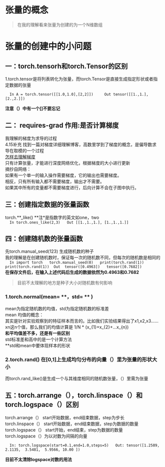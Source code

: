 # 张量的概念 
>在我的理解看来张量为创建的为一个N维数组
# 张量的创建中的小问题  
## 一：torch.tensorh和torch.Tensor的区别 
1.torch.tensor是将列表转化为张量，而torch.Tensor是直接生成指定形状或者指定数据的张量  
    
``  
In A = torch.tensor([[1.0,1.0],[2,2]])    
Out tensor([[1.,1.],[2.,2.]])
``  
   
**注意（）中有一个[]不要忘记**    
  
## 二： **requires-grad**  作用:是否计算梯度  
我理解的梯度为求导的过程  
4.15补充 找到一篇对梯度详细理解博客，高数里学到了梯度的概念，是偏导数求导在取模的一个过程  
[怎样去理解梯度](https://blog.csdn.net/qq_36622009/article/details/102900447?ops_request_misc=%257B%2522request%255Fid%2522%253A%2522164957033816782248598069%2522%252C%2522scm%2522%253A%252220140713.130102334..%2522%257D&request_id=164957033816782248598069&biz_id=0&utm_medium=distribute.pc_search_result.none-task-blog-2~all~top_positive~default-1-102900447.142^v7^article_score_rank,157^v4^control&utm_term=%E6%A2%AF%E5%BA%A6&spm=1018.2226.3001.4187)    
只有计算张量，才能进行深度网络优化，根据梯度的大小进行更新  
摘抄自网络：  
如果有一个单一的输入操作需要梯度，它的输出也需要梯度。  
相反，只有所有输入都不需要梯度，输出才不需要。  
如果其中所有的变量都不需要梯度进行，后向计算不会在子图中执行。  
## 三：创建指定数据的张量函数  
torch.**_like()  **注*是指数字的英文如one，two  
``  
In torch.ones_like(2,3)  
Out [[1.,1.,1.], [1.,1.,1.]]
``    
## 四：创建随机数的张量函数  
先torch.manual_seed(123) 生成随机数的种子  
我的理解是在创建随机数时，保证每一次的随机数不同，但每次的随机数是相同的  
``  
In import torch  
   torch.manual_seed(0)  
   print(torch.rand(1))  
   print(torch.rand(1)) 
Out  tensor([0.4963])  
     tensor([0.7682])  
``  
**在保存文件后，在输入上述代码后生成的数据依然为0.4963和0.7682**  
>目前不太理解的地方是种子大小对随机数有何影响  


### 1.torch.normal(mean= **，std= ** )  
mean为指定随机数的均值，std为指定随机数的标准差  
mean 均值的概念：  
其实是针对实验观察到的特征样本而言的。比如我们实验结果得出了x1,x2,x3……xn这n个值，那么我们的均值计算是
       1/N * (x_{1}+x_{2}+…x_{n})  
**和平均值差不多，还是有一些区别**  
std标准差和高中的是一个计算方法  
**std和mean中要体现样本的形状  
### 2.torch.rand() 在[0,1]上生成均匀分布的向量（）里为张量的形状大小  
而torch.rand_like()是生成一个与其维度相同的随机数张量，（）里需为张量  
## 五：torch.arrange（），torch.linspace（）和torch.logspace（）区别  
torch.arrange（） start开始数据，end结束数据，step为步长  
torch.linspace（） start开始数据，end结束数据，step为数据的数量  
torch.logspace（）  start开始，end结束，step为数据的数量  
torch.logspace（）为以对数为间隔的向量  
  
``  
In: torch.logspace(start=0.1,end=1.0,steps=5)  
Out: tensor([1.2589, 2.1135,  3.5481,  5.9566, 10.00 ])  
``  
  
**目前不太清除logspace对数的用法**  
